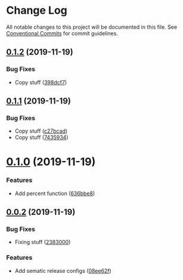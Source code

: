 # Change Log

All notable changes to this project will be documented in this file.
See [Conventional Commits](https://conventionalcommits.org) for commit guidelines.

## [0.1.2](https://github.com/jasonhealy/monorepo-semantic/compare/v0.1.1...v0.1.2) (2019-11-19)


### Bug Fixes

* Copy stuff ([398dcf7](https://github.com/jasonhealy/monorepo-semantic/commit/398dcf7fb8aea152690e54596325e8475204433f))





## [0.1.1](https://github.com/jasonhealy/monorepo-semantic/compare/v0.1.0...v0.1.1) (2019-11-19)


### Bug Fixes

* Copy stuff ([c27bcad](https://github.com/jasonhealy/monorepo-semantic/commit/c27bcad876631bdb3998f434d1ed286fbd9cdd5c))
* Copy stuff ([7435934](https://github.com/jasonhealy/monorepo-semantic/commit/74359341d2d6a77f53b350414d73f53cfb002936))





# [0.1.0](https://github.com/jasonhealy/monorepo-semantic/compare/v0.0.2...v0.1.0) (2019-11-19)


### Features

* Add percent function ([636bbe8](https://github.com/jasonhealy/monorepo-semantic/commit/636bbe8ed0bc1ffdf7fcb658162b75e006531517))





## [0.0.2](https://github.com/jasonhealy/monorepo-semantic/compare/v0.0.1...v0.0.2) (2019-11-19)


### Bug Fixes

* Fixing stuff ([2383000](https://github.com/jasonhealy/monorepo-semantic/commit/2383000db6f7cf42ca50cc02b980f6b0be67393b))


### Features

* Add sematic release configs ([08ee62f](https://github.com/jasonhealy/monorepo-semantic/commit/08ee62f9160db252e3147a7a9829eacc6d73c81f))
